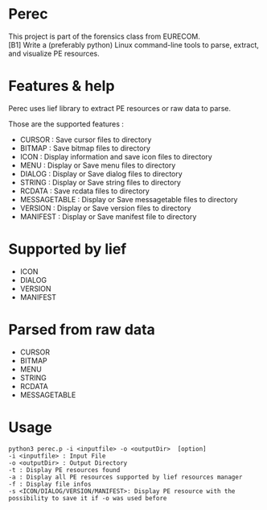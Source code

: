 # Perec
This project is part of the forensics class from EURECOM.  
[B1] Write a (preferably python) Linux command-line tools to parse, extract, and visualize PE resources.

# Features & help
Perec uses lief library to extract PE resources or raw data to parse.

Those are the supported features :
- CURSOR : Save cursor files to directory
- BITMAP : Save bitmap files to directory
- ICON : Display information and save icon files to directory
- MENU : Display or Save menu files to directory
- DIALOG : Display or Save dialog files to directory
- STRING : Display or Save string files to directory
- RCDATA : Save rcdata files to directory
- MESSAGETABLE : Display or Save messagetable files to directory
- VERSION : Display or Save version files to directory
- MANIFEST : Display or Save manifest file to directory

# Supported by lief
- ICON
- DIALOG
- VERSION
- MANIFEST

# Parsed from raw data
- CURSOR
- BITMAP
- MENU
- STRING
- RCDATA
- MESSAGETABLE
 

# Usage
```
python3 perec.p -i <inputfile> -o <outputDir>  [option]  
-i <inputfile> : Input File  
-o <outputDir> : Output Directory  
-t : Display PE resources found  
-a : Display all PE resources supported by lief resources manager  
-f : Display file infos  
-s <ICON/DIALOG/VERSION/MANIFEST>: Display PE resource with the possibility to save it if -o was used before  
```


